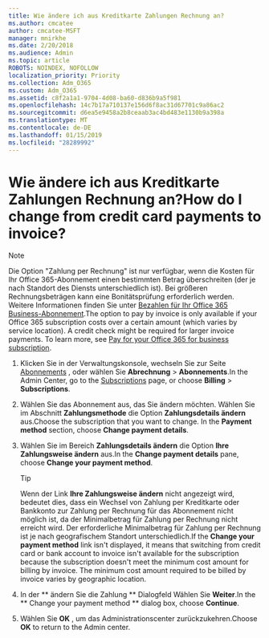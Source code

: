 ```yaml
---
title: Wie ändere ich aus Kreditkarte Zahlungen Rechnung an?
ms.author: cmcatee
author: cmcatee-MSFT
manager: mnirkhe
ms.date: 2/20/2018
ms.audience: Admin
ms.topic: article
ROBOTS: NOINDEX, NOFOLLOW
localization_priority: Priority
ms.collection: Adm_O365
ms.custom: Adm_O365
ms.assetid: c8f2a1a1-9704-4d08-ba60-d836b9a5f981
ms.openlocfilehash: 14c7b17a710137e156d6f8ac31d67701c9a86ac2
ms.sourcegitcommit: d6ea5e9458a2b8ceaab3ac4bd483e1130b9a398a
ms.translationtype: MT
ms.contentlocale: de-DE
ms.lasthandoff: 01/15/2019
ms.locfileid: "28289992"
---
```

# <a name="how-do-i-change-from-credit-card-payments-to-invoice"></a><span data-ttu-id="8d2d2-102">Wie ändere ich aus Kreditkarte Zahlungen Rechnung an?</span><span class="sxs-lookup"><span data-stu-id="8d2d2-102">How do I change from credit card payments to invoice?</span></span>

> [!NOTE]
> <span data-ttu-id="8d2d2-p101">Die Option "Zahlung per Rechnung" ist nur verfügbar, wenn die Kosten für Ihr Office 365-Abonnement einen bestimmten Betrag überschreiten (der je nach Standort des Diensts unterschiedlich ist). Bei größeren Rechnungsbeträgen kann eine Bonitätsprüfung erforderlich werden. Weitere Informationen finden Sie unter [Bezahlen für Ihr Office 365 Business-Abonnement](https://support.office.com/article/734f4aab-df2d-4e9b-8cb1-691910bde216).</span><span class="sxs-lookup"><span data-stu-id="8d2d2-p101">The option to pay by invoice is only available if your Office 365 subscription costs over a certain amount (which varies by service location). A credit check might be required for larger invoice payments. To learn more, see [Pay for your Office 365 for business subscription](https://support.office.com/article/734f4aab-df2d-4e9b-8cb1-691910bde216).</span></span> 
  
1. <span data-ttu-id="8d2d2-106">Klicken Sie in der Verwaltungskonsole, wechseln Sie zur Seite [Abonnements](https://go.microsoft.com/fwlink/p/?linkid=842054) , oder wählen Sie **Abrechnung** \> **Abonnements**.</span><span class="sxs-lookup"><span data-stu-id="8d2d2-106">In the Admin Center, go to the [Subscriptions](https://go.microsoft.com/fwlink/p/?linkid=842054) page, or choose **Billing** \> **Subscriptions**.</span></span>
    
2. <span data-ttu-id="8d2d2-p102">Wählen Sie das Abonnement aus, das Sie ändern möchten. Wählen Sie im Abschnitt **Zahlungsmethode** die Option **Zahlungsdetails ändern** aus.</span><span class="sxs-lookup"><span data-stu-id="8d2d2-p102">Choose the subscription that you want to change. In the **Payment method** section, choose **Change payment details**.</span></span>
    
3. <span data-ttu-id="8d2d2-109">Wählen Sie im Bereich **Zahlungsdetails ändern** die Option **Ihre Zahlungsweise ändern** aus.</span><span class="sxs-lookup"><span data-stu-id="8d2d2-109">In the **Change payment details** pane, choose **Change your payment method**.</span></span>
    
    > [!TIP]
    > <span data-ttu-id="8d2d2-p103">Wenn der Link **Ihre Zahlungsweise ändern** nicht angezeigt wird, bedeutet dies, dass ein Wechsel von Zahlung per Kreditkarte oder Bankkonto zur Zahlung per Rechnung für das Abonnement nicht möglich ist, da der Minimalbetrag für Zahlung per Rechnung nicht erreicht wird. Der erforderliche Minimalbetrag für Zahlung per Rechnung ist je nach geografischem Standort unterschiedlich.</span><span class="sxs-lookup"><span data-stu-id="8d2d2-p103">If the **Change your payment method** link isn't displayed, it means that switching from credit card or bank account to invoice isn't available for the subscription because the subscription doesn't meet the minimum cost amount for billing by invoice. The minimum cost amount required to be billed by invoice varies by geographic location.</span></span> 
  
4. <span data-ttu-id="8d2d2-112">In der \*\* ändern Sie die Zahlung \*\* Dialogfeld Wählen Sie **Weiter**.</span><span class="sxs-lookup"><span data-stu-id="8d2d2-112">In the \*\* Change your payment method \*\* dialog box, choose **Continue**.</span></span>
    
5. <span data-ttu-id="8d2d2-113">Wählen Sie **OK** , um das Administrationscenter zurückzukehren.</span><span class="sxs-lookup"><span data-stu-id="8d2d2-113">Choose **OK** to return to the Admin center.</span></span> 
    

